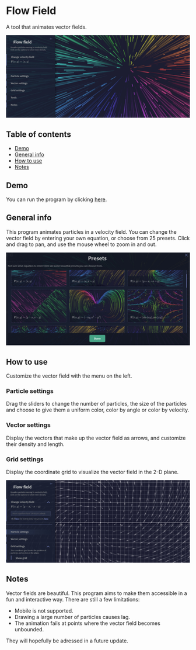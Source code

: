 # Flow Field
A tool that animates vector fields.

<img src="resources/demo.jpg">

## Table of contents
* [Demo](#demo)
* [General info](#general-info)
* [How to use](#how-to-use)
* [Notes](#notes)

## Demo
You can run the program by clicking <a href="https://chaselean.github.io/flow-field/">here</a>.

## General info
This program animates particles in a velocity field. You can change the vector field by entering your own equation, or choose from 25 presets. Click and drag to pan, and use the mouse wheel to zoom in and out.

<img src="resources/demo-presets.jpg">

## How to use
Customize the vector field with the menu on the left. 

### Particle settings
Drag the sliders to change the number of particles, the size of the particles and choose to give them a uniform color, color by angle or color by velocity.

### Vector settings
Display the vectors that make up the vector field as arrows, and customize their density and length.

### Grid settings
Display the coordinate grid to visualize the vector field in the 2-D plane.

<img src="resources/demo-vectors.jpg">

## Notes
Vector fields are beautiful. This program aims to make them accessible in a fun and interactive way. There are still a few limitations:
* Mobile is not supported.
* Drawing a large number of particles causes lag.
* The animation fails at points where the vector field becomes unbounded.

They will hopefully be adressed in a future update.
